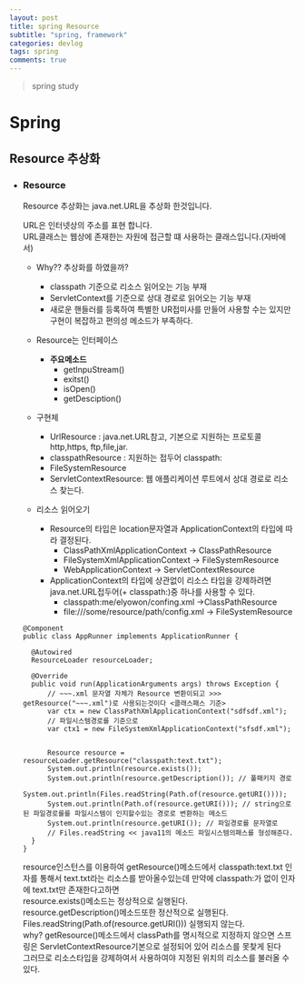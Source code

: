 ```yaml
---
layout: post
title: spring Resource
subtitle: "spring, framework"
categories: devlog
tags: spring
comments: true
---
```

> spring study

# Spring

## Resource 추상화

* ### Resource

  Resource 추상화는 java.net.URL을 추상화 한것입니다. 

  URL은 인터넷상의 주소를 표현 합니다.  
  URL클래스는 웹상에 존재한는 자원에 접근할 떄 사용하는 클래스입니다.(자바에서)

  * Why?? 추상화를 하였을까?
    * classpath 기준으로 리소스 읽어오는 기능 부재
    * ServletContext를 기준으로 상대 경로로 읽어오는 기능 부재
    * 새로운 핸들러를 등록하여 특별한 UR접미사를 만들어 사용할 수는 있지만 구현이 복잡하고 편의성 메소드가 부족하다.  
    
  * Resource는 인터페이스
    * **주요메소드**
      * getInpuStream()
      * exitst()
      * isOpen()
      * getDesciption()
  
  * 구현체
      * UrlResource : java.net.URL참고, 기본으로 지원하는 프로토콜 http,https, ftp,file,jar.
      * classpathResource : 지원하는 접두어 classpath:
      * FileSystemResource
      * ServletContextResource: 웹 애플리케이션 루트에서 상대 경로로 리소스 찾는다.

  * 리소스 읽어오기
      * Resource의 타입은 location문자열과 ApplicationContext의 타입에 따라 결정된다.
        * ClassPathXmlApplicationContext -> ClassPathResource
        * FileSystemXmlApplicationContext -> FileSystemResource
        * WebApplicationContext -> ServletContextResource
      * ApplicationContext의 타입에 상관없이 리소스 타입을 강제하려면 java.net.URL접두어(+ classpath:)중 하나를 사용할 수 있다.
        * classpath:me/elyowon/confing.xml ->ClassPathResource
        * file:///some/resource/path/config.xml -> FileSystemResource

  ```
  @Component
  public class AppRunner implements ApplicationRunner {

    @Autowired
    ResourceLoader resourceLoader;

    @Override
    public void run(ApplicationArguments args) throws Exception {
        // ~~~.xml 문자열 자체가 Resource 변환이되고 >>> getResource("~~~.xml")로 사용되는것이다 <클래스패스 기준>
        var ctx = new ClassPathXmlApplicationContext("sdfsdf.xml");
        // 파일시스템경로를 기준으로
        var ctx1 = new FileSystemXmlApplicationContext("sfsdf.xml");


        Resource resource = resourceLoader.getResource("classpath:text.txt");
        System.out.println(resource.exists());
        System.out.println(resource.getDescription()); // 풀패키지 경로
        System.out.println(Files.readString(Path.of(resource.getURI())));
        System.out.println(Path.of(resource.getURI())); // string으로 된 파일경로를를 파일시스템이 인지할수있는 경로로 변환하는 메소드
        System.out.println(resource.getURI()); // 파일경로를 문자열로
        // Files.readString << java11의 메소드 파일시스템의패스를 형성해준다.
    }
  } 
  ```
  resource인스턴스를 이용하여 getResource()메소드에서 classpath:text.txt 인자를 통해서 text.txt라는 리소스를 받아올수있는데
  만약에 classpath:가 없이 인자에 text.txt만 존재한다고하면  
  resource.exists()메소드는 정상적으로 실행된다.  
  resource.getDescription()메소드또한 정산적으로 실행된다.  
  Files.readString(Path.of(resource.getURI())) 실행되지 않는다.  
  why? getResource()메소드에서 classPath를 명시적으로 지정하지 않으면 스프링은 ServletContextResource기본으로 설정되어 있어 리소스를 못찾게 된다  
  그러므로 리소스타입을 강제하여서 사용하여야 지정된 위치의 리소스를 불러올 수 있다.

